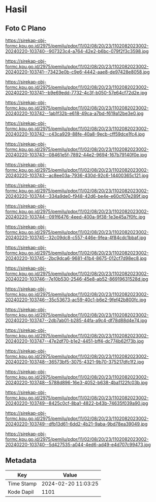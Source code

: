 # Hasil

## Foto C Plano

https://sirekap-obj-formc.kpu.go.id/2975/pemilu/pdpr/11/02/08/20/23/1102082023002-20240220-103740--907323c4-a764-42e2-b6bc-079f2f3c3598.jpg

https://sirekap-obj-formc.kpu.go.id/2975/pemilu/pdpr/11/02/08/20/23/1102082023002-20240220-103741--73423e0b-c9e6-4442-aae8-de97428e8058.jpg

https://sirekap-obj-formc.kpu.go.id/2975/pemilu/pdpr/11/02/08/20/23/1102082023002-20240220-103741--b9e69edd-7732-4c3f-b050-57e64cf72d2e.jpg

https://sirekap-obj-formc.kpu.go.id/2975/pemilu/pdpr/11/02/08/20/23/1102082023002-20240220-103742--1ab1f32b-e618-49ca-a7bd-f619a12be3e0.jpg

https://sirekap-obj-formc.kpu.go.id/2975/pemilu/pdpr/11/02/08/20/23/1102082023002-20240220-103742--c43ca929-88fe-40a8-9ecb-cff59dce1fc4.jpg

https://sirekap-obj-formc.kpu.go.id/2975/pemilu/pdpr/11/02/08/20/23/1102082023002-20240220-103743--08461e5f-7892-44e2-9694-167b79140f0e.jpg

https://sirekap-obj-formc.kpu.go.id/2975/pemilu/pdpr/11/02/08/20/23/1102082023002-20240220-103743--ac8ee03a-7936-430d-92c6-14400365c121.jpg

https://sirekap-obj-formc.kpu.go.id/2975/pemilu/pdpr/11/02/08/20/23/1102082023002-20240220-103744--334a9de0-f948-42d6-be4e-e60cf07e289f.jpg

https://sirekap-obj-formc.kpu.go.id/2975/pemilu/pdpr/11/02/08/20/23/1102082023002-20240220-103744--091f6476-4eed-400a-9f38-1e3e45a7f0fc.jpg

https://sirekap-obj-formc.kpu.go.id/2975/pemilu/pdpr/11/02/08/20/23/1102082023002-20240220-103745--32c09dc8-c557-446e-9fea-4f84cdc1bbaf.jpg

https://sirekap-obj-formc.kpu.go.id/2975/pemilu/pdpr/11/02/08/20/23/1102082023002-20240220-103745--2bc9dca6-9681-41b4-8675-012cf7d98ec8.jpg

https://sirekap-obj-formc.kpu.go.id/2975/pemilu/pdpr/11/02/08/20/23/1102082023002-20240220-103746--7e10b530-2546-45e8-ab52-86919631528d.jpg

https://sirekap-obj-formc.kpu.go.id/2975/pemilu/pdpr/11/02/08/20/23/1102082023002-20240220-103746--35c53673-ac59-40c1-b6e2-9fef42b800fc.jpg

https://sirekap-obj-formc.kpu.go.id/2975/pemilu/pdpr/11/02/08/20/23/1102082023002-20240220-103747--2db7ab01-b285-44fa-a9c4-df78d88d4e74.jpg

https://sirekap-obj-formc.kpu.go.id/2975/pemilu/pdpr/11/02/08/20/23/1102082023002-20240220-103747--47e2df70-b1e2-4451-bff4-dc774b62f73b.jpg

https://sirekap-obj-formc.kpu.go.id/2975/pemilu/pdpr/11/02/08/20/23/1102082023002-20240220-103748--36573bf5-3075-4321-9b70-375217dfc1f2.jpg

https://sirekap-obj-formc.kpu.go.id/2975/pemilu/pdpr/11/02/08/20/23/1102082023002-20240220-103748--5788d896-16e3-4052-b638-4ba1122fc03b.jpg

https://sirekap-obj-formc.kpu.go.id/2975/pemilu/pdpr/11/02/08/20/23/1102082023002-20240220-103749--8425c0cf-8ba1-4822-b43b-74635f039a90.jpg

https://sirekap-obj-formc.kpu.go.id/2975/pemilu/pdpr/11/02/08/20/23/1102082023002-20240220-103749--dfb13d61-6dd2-4b21-9aba-9bd78ea39049.jpg

https://sirekap-obj-formc.kpu.go.id/2975/pemilu/pdpr/11/02/08/20/23/1102082023002-20240220-103740--5d427535-a044-4ed6-ad49-e4d707c99473.jpg


## Metadata

| Key        | Value               |
| ---------- | ------------------- |
| Time Stamp | 2024-02-20 11:03:25 |
| Kode Dapil | 1101                |



